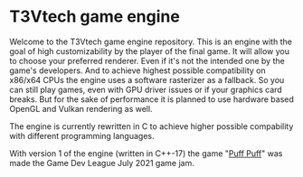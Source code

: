 # T3Vtech game engine

Welcome to the T3Vtech game engine repository. This is an engine with the goal of high customizability by the player of the final game. It will allow you to choose your preferred renderer. Even if it's not the intended one by the game's developers. And to achieve highest possible compatibility on x86/x64 CPUs the engine uses a software rasterizer as a fallback. So you can still play games, even with GPU driver issues or if your graphics card breaks. But for the sake of performance it is planned to use hardware based OpenGL and Vulkan rendering as well.

The engine is currently rewritten in C to achieve higher possible compability with different programming languages.

With version 1 of the engine (written in C++-17) the game "[Puff Puff](https://t3v.itch.io/puff-puff)" was made the Game Dev League July 2021 game jam.
